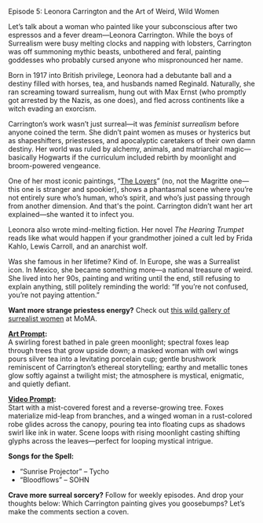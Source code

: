 Episode 5: Leonora Carrington and the Art of Weird, Wild Women

Let’s talk about a woman who painted like your subconscious after two espressos and a fever dream—Leonora Carrington. While the boys of Surrealism were busy melting clocks and napping with lobsters, Carrington was off summoning mythic beasts, unbothered and feral, painting goddesses who probably cursed anyone who mispronounced her name.

Born in 1917 into British privilege, Leonora had a debutante ball and a destiny filled with horses, tea, and husbands named Reginald. Naturally, she ran screaming toward surrealism, hung out with Max Ernst (who promptly got arrested by the Nazis, as one does), and fled across continents like a witch evading an exorcism.

Carrington’s work wasn’t just surreal—it was *feminist surrealism* before anyone coined the term. She didn’t paint women as muses or hysterics but as shapeshifters, priestesses, and apocalyptic caretakers of their own damn destiny. Her world was ruled by alchemy, animals, and matriarchal magic—basically Hogwarts if the curriculum included rebirth by moonlight and broom-powered vengeance.

One of her most iconic paintings, “[The Lovers](https://www.artchive.com/artwork/the-lovers-leonora-carrington-1987/?utm_source=chatgpt.com)” (no, not the Magritte one—this one is stranger and spookier), shows a phantasmal scene where you’re not entirely sure who’s human, who’s spirit, and who’s just passing through from another dimension. And that's the point. Carrington didn’t want her art explained—she wanted it to infect you.

Leonora also wrote mind-melting fiction. Her novel *The Hearing Trumpet* reads like what would happen if your grandmother joined a cult led by Frida Kahlo, Lewis Carroll, and an anarchist wolf.

Was she famous in her lifetime? Kind of. In Europe, she was a Surrealist icon. In Mexico, she became something more—a national treasure of weird. She lived into her 90s, painting and writing until the end, still refusing to explain anything, still politely reminding the world: “If you’re not confused, you’re not paying attention.”

**Want more strange priestess energy?** Check out [this wild gallery of surrealist women](https://www.moma.org/calendar/exhibitions/5248) at MoMA.

**[Art Prompt](https://lumaiere.com/?gallery=surrealism2):**  
A swirling forest bathed in pale green moonlight; spectral foxes leap through trees that grow upside down; a masked woman with owl wings pours silver tea into a levitating porcelain cup; gentle brushwork reminiscent of Carrington’s ethereal storytelling; earthy and metallic tones glow softly against a twilight mist; the atmosphere is mystical, enigmatic, and quietly defiant.

**[Video Prompt](https://www.tiktok.com/@davelumai/video/7526668070073519391):**  
Start with a mist-covered forest and a reverse-growing tree. Foxes materialize mid-leap from branches, and a winged woman in a rust-colored robe glides across the canopy, pouring tea into floating cups as shadows swirl like ink in water. Scene loops with rising moonlight casting shifting glyphs across the leaves—perfect for looping mystical intrigue.

**Songs for the Spell:**  
- “Sunrise Projector” – Tycho  
- “Bloodflows” – SOHN  

**Crave more surreal sorcery?** Follow for weekly episodes. And drop your thoughts below: Which Carrington painting gives you goosebumps? Let’s make the comments section a coven.
